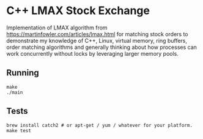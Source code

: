 # C++ LMAX Stock Exchange

Implementation of LMAX algorithm from https://martinfowler.com/articles/lmax.html for matching stock orders to demonstrate my knowledge of C++, Linux, virtual memory, ring buffers, order matching algorithms and generally thinking about how processes can work concurrently without locks by leveraging larger memory pools.

## Running
```
make
./main
```

## Tests
```
brew install catch2 # or apt-get / yum / whatever for your platform.
make test
```
